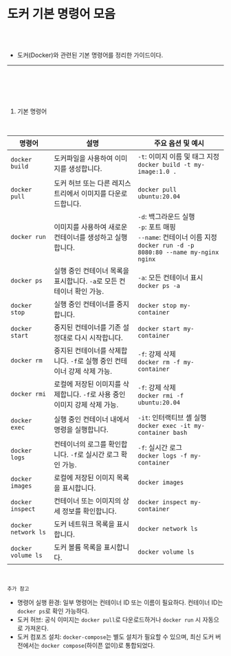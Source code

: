 # 도커 기본 명령어 모음

<br />
<br />

* 도커(Docker)와 관련된 기본 명령어를 정리한 가이드이다.

---

<br />
<br />
<br />
<br />

1. 기본 명령어

<br />

| 명령어               | 설명                                                                                           | 주요 옵션 및 예시                                |
|----------------------|-----------------------------------------------------------------------------------------------|----------------------------------------------|
| `docker build`       | 도커파일을 사용하여 이미지를 생성합니다.                                                         | `-t`: 이미지 이름 및 태그 지정<br>`docker build -t my-image:1.0 .` |
| `docker pull`        | 도커 허브 또는 다른 레지스트리에서 이미지를 다운로드합니다.                                       | `docker pull ubuntu:20.04`                   |
| `docker run`         | 이미지를 사용하여 새로운 컨테이너를 생성하고 실행합니다.                                          | `-d`: 백그라운드 실행<br>`-p`: 포트 매핑<br>`--name`: 컨테이너 이름 지정<br>`docker run -d -p 8080:80 --name my-nginx nginx` |
| `docker ps`          | 실행 중인 컨테이너 목록을 표시합니다. `-a`로 모든 컨테이너 확인 가능.                             | `-a`: 모든 컨테이너 표시<br>`docker ps -a`   |
| `docker stop`        | 실행 중인 컨테이너를 중지합니다.                                                                | `docker stop my-container`                   |
| `docker start`       | 중지된 컨테이너를 기존 설정대로 다시 시작합니다.                                                | `docker start my-container`                  |
| `docker rm`          | 중지된 컨테이너를 삭제합니다. `-f`로 실행 중인 컨테이너 강제 삭제 가능.                          | `-f`: 강제 삭제<br>`docker rm -f my-container` |
| `docker rmi`         | 로컬에 저장된 이미지를 삭제합니다. `-f`로 사용 중인 이미지 강제 삭제 가능.                       | `-f`: 강제 삭제<br>`docker rmi -f ubuntu:20.04` |
| `docker exec`        | 실행 중인 컨테이너 내에서 명령을 실행합니다.                                                   | `-it`: 인터랙티브 셸 실행<br>`docker exec -it my-container bash` |
| `docker logs`        | 컨테이너의 로그를 확인합니다. `-f`로 실시간 로그 확인 가능.                                       | `-f`: 실시간 로그<br>`docker logs -f my-container` |
| `docker images`      | 로컬에 저장된 이미지 목록을 표시합니다.                                                        | `docker images`                              |
| `docker inspect`     | 컨테이너 또는 이미지의 상세 정보를 확인합니다.                                                  | `docker inspect my-container`                |
| `docker network ls`  | 도커 네트워크 목록을 표시합니다.                                                               | `docker network ls`                          |
| `docker volume ls`   | 도커 볼륨 목록을 표시합니다.                                                                   | `docker volume ls`                           |

<br />

`추가 참고`

- 명령어 실행 환경: 일부 명령어는 컨테이너 ID 또는 이름이 필요하다. 컨테이너 ID는 `docker ps`로 확인 가능하다.
- 도커 허브: 공식 이미지는 `docker pull`로 다운로드하거나 `docker run` 시 자동으로 가져온다.
- 도커 컴포즈 설치: `docker-compose`는 별도 설치가 필요할 수 있으며, 최신 도커 버전에서는 `docker compose`(하이픈 없이)로 통합되었다.
